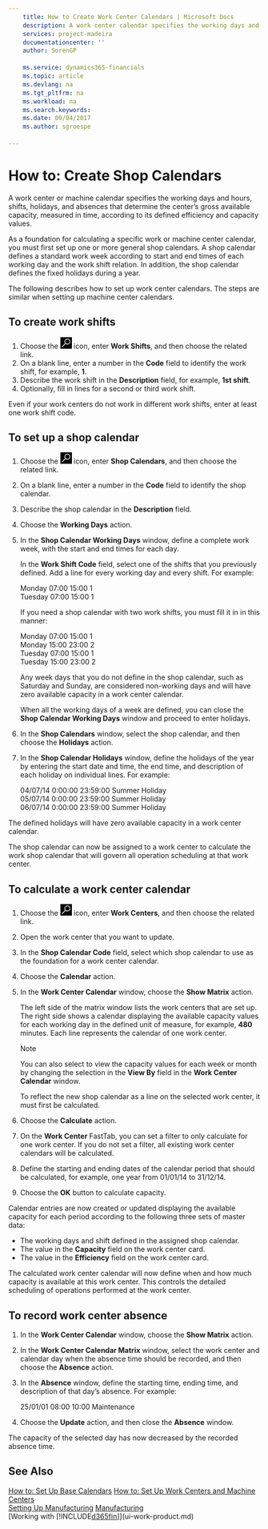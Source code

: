 ```yaml
---
    title: How to Create Work Center Calendars | Microsoft Docs
    description: A work center calendar specifies the working days and hours, shifts, holidays, and absences that determine the work center’s gross available capacity, measured in time, according to its defined efficiency and capacity values. Creating and enabling a work center calendar involves several preparatory tasks.
    services: project-madeira
    documentationcenter: ''
    author: SorenGP

    ms.service: dynamics365-financials
    ms.topic: article
    ms.devlang: na
    ms.tgt_pltfrm: na
    ms.workload: na
    ms.search.keywords:
    ms.date: 09/04/2017
    ms.author: sgroespe

---
```

# How to: Create Shop Calendars
A work center or machine calendar specifies the working days and hours, shifts, holidays, and absences that determine the center’s gross available capacity, measured in time, according to its defined efficiency and capacity values.

As a foundation for calculating a specific work or machine center calendar, you must first set up one or more general shop calendars. A shop calendar defines a standard work week according to start and end times of each working day and the work shift relation. In addition, the shop calendar defines the fixed holidays during a year.  

The following describes how to set up work center calendars. The steps are similar when setting up machine center calendars.  

## To create work shifts  
1.  Choose the ![Search for Page or Report](media/ui-search/search_small.png "Search for Page or Report icon") icon, enter **Work Shifts**, and then choose the related link.  
2.  On a blank line, enter a number in the **Code** field to identify the work shift, for example, **1**.  
3.  Describe the work shift in the **Description** field, for example, **1st shift**.  
4.  Optionally, fill in lines for a second or third work shift.  

Even if your work centers do not work in different work shifts, enter at least one work shift code.  

## To set up a shop calendar  
1.  Choose the ![Search for Page or Report](media/ui-search/search_small.png "Search for Page or Report icon") icon, enter **Shop Calendars**, and then choose the related link.  
2.  On a blank line, enter a number in the **Code** field to identify the shop calendar.  
3.  Describe the shop calendar in the **Description** field.  
4.  Choose the **Working Days** action.
5.  In the **Shop Calendar Working Days** window, define a complete work week, with the start and end times for each day.  

    In the **Work Shift Code** field, select one of the shifts that you previously defined. Add a line for every working day and every shift. For example:  

    Monday  07:00 15:00 1   
    Tuesday 07:00 15:00 1  

    If you need a shop calendar with two work shifts, you must fill it in in this manner:  

    Monday 07:00 15:00 1   
    Monday 15:00 23:00 2  
    Tuesday 07:00 15:00 1  
    Tuesday 15:00 23:00 2  

    Any week days that you do not define in the shop calendar, such as Saturday and Sunday, are considered non-working days and will have zero available capacity in a work center calendar.  

    When all the working days of a week are defined, you can close the **Shop Calendar Working Days** window and proceed to enter holidays.  

6.  In the **Shop Calendars** window, select the shop calendar, and then choose the **Holidays** action.
7. In the **Shop Calendar Holidays** window, define the holidays of the year by entering the start date and time, the end time, and description of each holiday on individual lines. For example:  

    04/07/14 0:00:00 23:59:00 Summer Holiday  
    05/07/14 0:00:00 23:59:00 Summer Holiday  
    06/07/14 0:00:00 23:59:00 Summer Holiday  

The defined holidays will have zero available capacity in a work center calendar.  

The shop calendar can now be assigned to a work center to calculate the work shop calendar that will govern all operation scheduling at that work center.  

## To calculate a work center calendar  

1.  Choose the ![Search for Page or Report](media/ui-search/search_small.png "Search for Page or Report icon") icon, enter **Work Centers**, and then choose the related link.
2. Open the work center that you want to update.  
3. In the **Shop Calendar Code** field, select which shop calendar to use as the foundation for a work center calendar.  
4. Choose the **Calendar** action.  
5. In the **Work Center Calendar** window, choose the **Show Matrix** action.  

    The left side of the matrix window lists the work centers that are set up. The right side shows a calendar displaying the available capacity values for each working day in the defined unit of measure, for example, **480** minutes. Each line represents the calendar of one work center.  

    > [!NOTE]  
    >  You can also select to view the capacity values for each week or month by changing the selection in the **View By** field in the **Work Center Calendar** window.  

    To reflect the new shop calendar as a line on the selected work center, it must first be calculated.  

6.  Choose the **Calculate** action.  
7.  On the **Work Center** FastTab, you can set a filter to only calculate for one work center. If you do not set a filter, all existing work center calendars will be calculated.  
8.  Define the starting and ending dates of the calendar period that should be calculated, for example, one year from 01/01/14 to 31/12/14.
9. Choose the **OK** button to calculate capacity.  

Calendar entries are now created or updated displaying the available capacity for each period according to the following three sets of master data:  

- The working days and shift defined in the assigned shop calendar.  
- The value in the **Capacity** field on the work center card.  
- The value in the **Efficiency** field on the work center card.  

The calculated work center calendar will now define when and how much capacity is available at this work center. This controls the detailed scheduling of operations performed at the work center.  

## To record work center absence  
1.  In the **Work Center Calendar** window, choose the **Show Matrix** action.
2. In the **Work Center Calendar Matrix** window, select the work center and calendar day when the absence time should be recorded, and then choose the **Absence** action.  
3.  In the **Absence** window, define the starting time, ending time, and description of that day’s absence. For example:  

    25/01/01 08:00 10:00 Maintenance  

4.  Choose the **Update** action, and then close the **Absence** window.  

The capacity of the selected day has now decreased by the recorded absence time.  

## See Also  
[How to: Set Up Base Calendars](across-how-to-assign-base-calendars)
[How to: Set Up Work Centers and Machine Centers](production-how-to-set-up-work-and-machine-centers.md)  
[Setting Up Manufacturing](production-configure-production-processes.md)
[Manufacturing](production-manage-manufacturing.md)  
[Working with [!INCLUDE[d365fin](includes/d365fin_md.md)]](ui-work-product.md)
